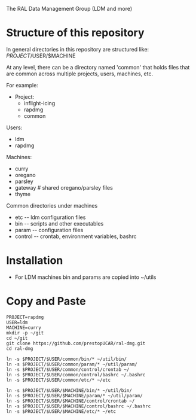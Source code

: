 The RAL Data Management Group (LDM and more)


# Structure of this repository

In general directories in this repository are structured like: $PROJECT/$USER/$MACHINE

At any level, there can be a directory named 'common' that holds files that are common across multiple projects, users, machines, etc.

For example:
 * Project:
   * inflight-icing
   * rapdmg
   * common

Users:
* ldm
* rapdmg

Machines:
* curry
* oregano
* parsley
* gateway # shared oregano/parsley files
* thyme


Common directories under machines 
* etc  -- ldm configuration files
* bin  -- scripts and other executables
* param -- configuration files
* control -- crontab, environment variables, bashrc



# Installation
* For LDM machines bin and params are copied into ~/utils


# Copy and Paste
```
PROJECT=rapdmg
USER=ldm
MACHINE=curry 
mkdir -p ~/git
cd ~/git
git clone https://github.com/prestopUCAR/ral-dmg.git
cd ral-dmg

ln -s $PROJECT/$USER/common/bin/* ~/util/bin/
ln -s $PROJECT/$USER/common/param/* ~/util/param/
ln -s $PROJECT/$USER/common/control/crontab ~/
ln -s $PROJECT/$USER/common/control/bashrc ~/.bashrc
ln -s $PROJECT/$USER/common/etc/* ~/etc

ln -s $PROJECT/$USER/$MACHINE/bin/* ~/util/bin/
ln -s $PROJECT/$USER/$MACHINE/param/* ~/util/param/
ln -s $PROJECT/$USER/$MACHINE/control/crontab ~/
ln -s $PROJECT/$USER/$MACHINE/control/bashrc ~/.bashrc
ln -s $PROJECT/$USER/$MACHINE/etc/* ~/etc

```


